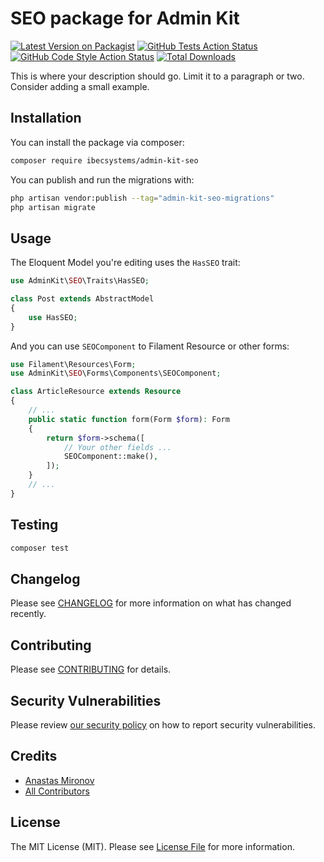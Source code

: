 # SEO package for Admin Kit

[![Latest Version on Packagist](https://img.shields.io/packagist/v/ibec-box/admin-kit-seo.svg?style=flat-square)](https://packagist.org/packages/ibecsystems/admin-kit-seo)
[![GitHub Tests Action Status](https://img.shields.io/github/actions/workflow/status/ibec-box/admin-kit-seo/run-tests.yml?branch=2.x&label=tests&style=flat-square)](https://github.com/ibec-box/admin-kit-seo/actions?query=workflow%3Arun-tests+branch%3A2.x)
[![GitHub Code Style Action Status](https://img.shields.io/github/actions/workflow/status/ibec-box/admin-kit-seo/fix-php-code-style-issues.yml?branch=2.x&label=code%20style&style=flat-square)](https://github.com/ibec-box/admin-kit-seo/actions?query=workflow%3A"Fix+PHP+code+style+issues"+branch%3A2.x)
[![Total Downloads](https://img.shields.io/packagist/dt/ibec-box/admin-kit-seo.svg?style=flat-square)](https://packagist.org/packages/ibecsystems/admin-kit-seo)

This is where your description should go. Limit it to a paragraph or two. Consider adding a small example.

## Installation

You can install the package via composer:

```bash
composer require ibecsystems/admin-kit-seo
```

You can publish and run the migrations with:

```bash
php artisan vendor:publish --tag="admin-kit-seo-migrations"
php artisan migrate
```

## Usage

The Eloquent Model you're editing uses the `HasSEO` trait:
```php
use AdminKit\SEO\Traits\HasSEO;

class Post extends AbstractModel
{
    use HasSEO;
}
```

And you can use `SEOComponent` to Filament Resource or other forms:

```php
use Filament\Resources\Form;
use AdminKit\SEO\Forms\Components\SEOComponent;

class ArticleResource extends Resource
{
    // ...
    public static function form(Form $form): Form
    {
        return $form->schema([
            // Your other fields ...
            SEOComponent::make(),
        ]);
    }
    // ...
}
```


## Testing

```bash
composer test
```

## Changelog

Please see [CHANGELOG](CHANGELOG.md) for more information on what has changed recently.

## Contributing

Please see [CONTRIBUTING](CONTRIBUTING.md) for details.

## Security Vulnerabilities

Please review [our security policy](../../security/policy) on how to report security vulnerabilities.

## Credits

- [Anastas Mironov](https://github.com/ast21)
- [All Contributors](../../contributors)

## License

The MIT License (MIT). Please see [License File](LICENSE.md) for more information.
